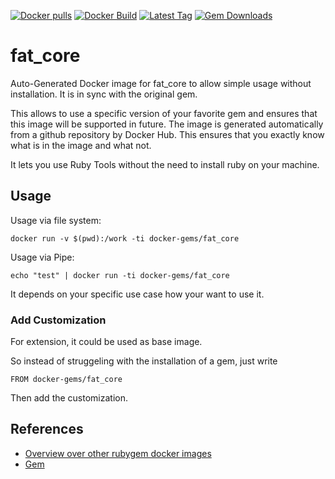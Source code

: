 [![Docker pulls](https://img.shields.io/docker/pulls/rubygem/fat_core.svg)](https://hub.docker.com/r/rubygem/fat_core/)
[![Docker Build](https://img.shields.io/docker/automated/rubygem/fat_core.svg)](https://hub.docker.com/r/rubygem/fat_core/)
[![Latest Tag](https://img.shields.io/github/tag/docker-rubygem/fat_core.svg)](https://hub.docker.com/r/rubygem/fat_core/)
[![Gem Downloads](https://img.shields.io/gem/dt/fat_core.svg)](https://rubygems.org/gems/fat_core/)
# fat_core

Auto-Generated Docker image for fat_core to allow simple usage without installation.
It is in sync with the original gem.

This allows to use a specific version of your favorite gem and ensures that this image will be supported in future.
The image is generated automatically from a github repository by Docker Hub.
This ensures that you exactly know what is in the image and what not.

It lets you use Ruby Tools without the need to install ruby on your machine.

## Usage

Usage via file system:

`docker run -v $(pwd):/work -ti docker-gems/fat_core`

Usage via Pipe:

`echo "test" | docker run -ti docker-gems/fat_core`

It depends on your specific use case how your want to use it.

### Add Customization

For extension, it could be used as base image.

So instead of struggeling with the installation of a gem, just write

`FROM docker-gems/fat_core`

Then add the customization.

## References

 - [Overview over other rubygem docker images](https://github.com/thinkbot/docker-rubygem)
 - [Gem](https://rubygems.org/gems/fat_core/)

